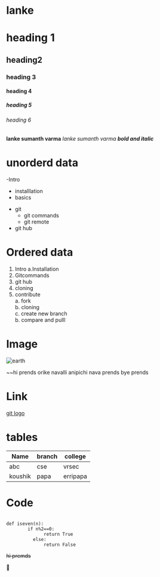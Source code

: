 # lanke

# heading 1
## heading2
### heading 3
#### heading 4
##### heading 5
###### heading 6
**lanke sumanth varma**
*lanke sumanth varma*
***bold and italic***
# **unorderd data**
-Intro 
   * installlation 
   * basics
- git
   * git commands
   * git remote
- git hub 
# **Ordered data**
1. Intro 
   a.Installation 
2. Gitcommands
3. git hub 
4. cloning 
5. contribute     
    a. fork    
    b. cloning     
    c. create new branch    
    b. compare and pulll    
#  **Image**
![earth](https://lh3.googleusercontent.com/proxy/wEvNyaCbgeAAXG_584aGp8oJyIkVO6k-uFyvzwTbsMgGa2A0MH4aZ0hep0pdQPg_-TXJpfHTU6A51fDWyhz6anQPxI-A9AfIg06wFsGrEIZ-qSxOrefC5Q0ZbLb5PTyMqxDCMW0wntJyqjpcSnoqu5k5ShXKspXm7EjV)

~~hi prends orike navalli anipichi nava prends bye prends

# **Link**
[git logo](https://lh3.googleusercontent.com/proxy/wEvNyaCbgeAAXG_584aGp8oJyIkVO6k-uFyvzwTbsMgGa2A0MH4aZ0hep0pdQPg_-TXJpfHTU6A51fDWyhz6anQPxI-A9AfIg06wFsGrEIZ-qSxOrefC5Q0ZbLb5PTyMqxDCMW0wntJyqjpcSnoqu5k5ShXKspXm7EjV)

# **tables**
|Name|branch|college|
|----|------|-------|
|abc|cse|vrsec|
|koushik|papa|erripapa|

# **Code**
``` 

def iseven(n):
        if n%2==0:
              return True
          else:
              return False
```
~~hi premds~~

:milk_glass:	
